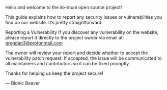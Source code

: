 Hello and welcome to the ilo-muni open source project!

This guide explains how to report any security issues or vulnerabilities you find on our website. It’s pretty straightforward.

Reporting a Vulnerability
If you discover any vulnerability on the website, please report it directly to the project owner via email at:
gregdan3@protonmail.com

The owner will review your report and decide whether to accept the vulnerability patch request. If accepted, the issue will be communicated to all maintainers and contributors so it can be fixed promptly.

Thanks for helping us keep the project secure!

— Bionic Beaver

